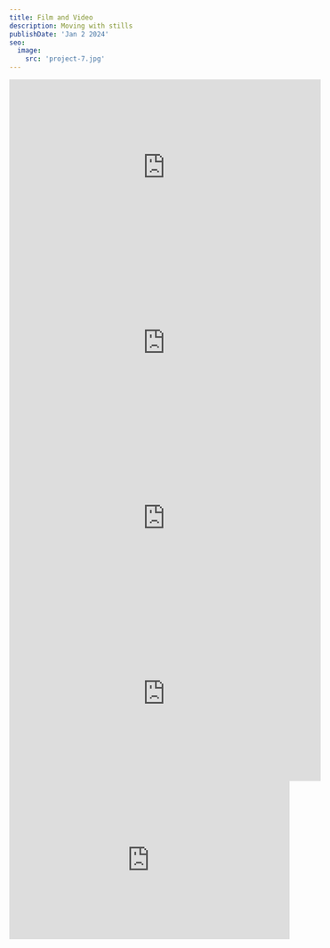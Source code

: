 ```yaml
---
title: Film and Video
description: Moving with stills
publishDate: 'Jan 2 2024'
seo:
  image:
    src: 'project-7.jpg'
---
```


<iframe width="560" height="315" src="https://www.youtube.com/embed/paWLUe6tM64?si=cy0bFEdkAS1Sg6uN" title="YouTube video player" frameborder="0" allow="accelerometer; autoplay; clipboard-write; encrypted-media; gyroscope; picture-in-picture; web-share" referrerpolicy="strict-origin-when-cross-origin" allowfullscreen></iframe>
<br>
<iframe width="560" height="315" src="https://www.youtube.com/embed/wyUsWVMukT0?si=MgFjHHXRdo6hLWsl" title="YouTube video player" frameborder="0" allow="accelerometer; autoplay; clipboard-write; encrypted-media; gyroscope; picture-in-picture; web-share" referrerpolicy="strict-origin-when-cross-origin" allowfullscreen></iframe>
<br>
<iframe width="560" height="315" src="https://www.youtube.com/embed/E5ZhzTPxZOk?si=U79ngwWCCzifGZb9" title="YouTube video player" frameborder="0" allow="accelerometer; autoplay; clipboard-write; encrypted-media; gyroscope; picture-in-picture; web-share" referrerpolicy="strict-origin-when-cross-origin" allowfullscreen></iframe>
<br>
<iframe width="560" height="315" src="https://www.youtube.com/embed/AmXnCFdoOcU?si=Wk4SWKF0pc9fQpm4" title="YouTube video player" frameborder="0" allow="accelerometer; autoplay; clipboard-write; encrypted-media; gyroscope; picture-in-picture; web-share" referrerpolicy="strict-origin-when-cross-origin" allowfullscreen></iframe>
<div style="position: relative; padding-bottom: 56.25%; height: 0; overflow: hidden; width: 100%;">
  <iframe
    src="https://www.youtube.com/embed/RDpbliKLoMY?si=CetfxARDFN6Civ89"
    title="YouTube video player"
    frameborder="0"
    allow="accelerometer; autoplay; clipboard-write; encrypted-media; gyroscope; picture-in-picture; web-share"
    referrerpolicy="strict-origin-when-cross-origin"
    allowfullscreen
    style="position: absolute; top: 0; left: 0; width: 100%; height: 100%;">
  </iframe>
</div>

